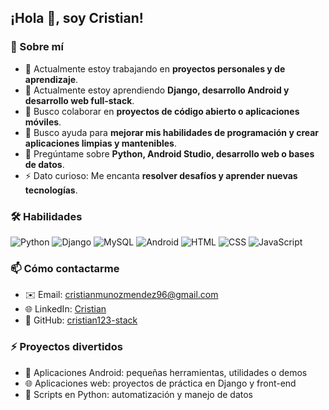 ## ¡Hola 👋, soy Cristian!

### 🌱 Sobre mí
- 🔭 Actualmente estoy trabajando en **proyectos personales y de aprendizaje**.  
- 🌱 Actualmente estoy aprendiendo **Django, desarrollo Android y desarrollo web full-stack**.  
- 👯 Busco colaborar en **proyectos de código abierto o aplicaciones móviles**.  
- 🤔 Busco ayuda para **mejorar mis habilidades de programación y crear aplicaciones limpias y mantenibles**.  
- 💬 Pregúntame sobre **Python, Android Studio, desarrollo web o bases de datos**.  
- ⚡ Dato curioso: Me encanta **resolver desafíos y aprender nuevas tecnologías**.

### 🛠️ Habilidades
![Python](https://img.shields.io/badge/Python-3670A0?style=for-the-badge&logo=python&logoColor=white)
![Django](https://img.shields.io/badge/Django-092E20?style=for-the-badge&logo=django&logoColor=white)
![MySQL](https://img.shields.io/badge/MySQL-4479A1?style=for-the-badge&logo=mysql&logoColor=white)
![Android](https://img.shields.io/badge/Android-3DDC84?style=for-the-badge&logo=android&logoColor=white)
![HTML](https://img.shields.io/badge/HTML-E34F26?style=for-the-badge&logo=html5&logoColor=white)
![CSS](https://img.shields.io/badge/CSS-1572B6?style=for-the-badge&logo=css3&logoColor=white)
![JavaScript](https://img.shields.io/badge/JavaScript-F7DF1E?style=for-the-badge&logo=javascript&logoColor=black)

### 📫 Cómo contactarme
- ✉️ Email: cristianmunozmendez96@gmail.com  
- 🌐 LinkedIn: [Cristian](https://www.linkedin.com/in/cristian-muñoz-mendez-11b6b0278)  
- 🐙 GitHub: [cristian123-stack](https://github.com/cristian123-stack)

### ⚡ Proyectos divertidos
- 📱 Aplicaciones Android: pequeñas herramientas, utilidades o demos  
- 🌐 Aplicaciones web: proyectos de práctica en Django y front-end  
- 🐍 Scripts en Python: automatización y manejo de datos  
